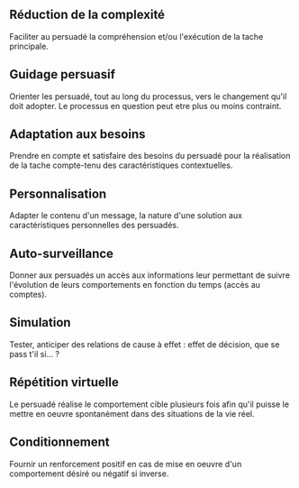## Réduction de la complexité

Faciliter au persuadé la compréhension et/ou l'exécution de la tache principale.

## Guidage persuasif

Orienter les persuadé, tout au long du processus, vers le changement qu'il doit adopter.
Le processus en question peut etre plus ou moins contraint.

## Adaptation aux besoins

Prendre en compte et satisfaire des besoins du persuadé pour la réalisation de la tache compte-tenu des caractéristiques contextuelles.

## Personnalisation

Adapter le contenu d'un message, la nature d'une solution aux caractéristiques personnelles des persuadés.

## Auto-surveillance

Donner aux persuadés un accès aux informations leur permettant de suivre l'évolution de leurs comportements en fonction du temps (accès au comptes).


## Simulation

Tester, anticiper des relations de cause à effet : effet de décision, que se pass t'il si... ?

## Répétition virtuelle

Le persuadé réalise le comportement cible plusieurs fois afin qu'il puisse le mettre en oeuvre spontanément dans des situations de la vie réel.

## Conditionnement

Fournir un renforcement positif en cas de mise en oeuvre d'un comportement désiré ou négatif si inverse.





